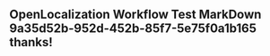 <properties
ms.topic="hero-topic"
ms.test1="hero-topic"
ms.test2="test"/>

## OpenLocalization Workflow Test MarkDown 9a35d52b-952d-452b-85f7-5e75f0a1b165 thanks!
